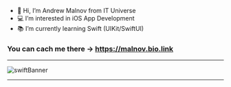 - 👋 Hi, I’m Andrew Malnov from IT Universe
- 💻 I’m interested in iOS App Development
- 📚 I’m currently learning Swift (UIKit/SwiftUI)

### You can cach me there -> https://malnov.bio.link





---
![swiftBanner](https://user-images.githubusercontent.com/29888750/154796393-d3876d4c-3890-44fc-8df1-55d0ac10e041.jpg)

---
<!---
mk-salon/mk-salon is a ✨ special ✨ repository because its `README.md` (this file) appears on your GitHub profile.
You can click the Preview link to take a look at your changes.
--->








